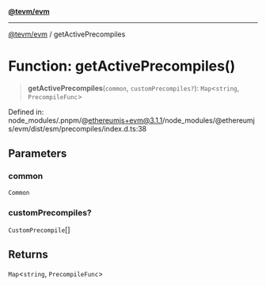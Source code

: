 [**@tevm/evm**](../README.md)

***

[@tevm/evm](../globals.md) / getActivePrecompiles

# Function: getActivePrecompiles()

> **getActivePrecompiles**(`common`, `customPrecompiles?`): `Map`\<`string`, `PrecompileFunc`\>

Defined in: node\_modules/.pnpm/@ethereumjs+evm@3.1.1/node\_modules/@ethereumjs/evm/dist/esm/precompiles/index.d.ts:38

## Parameters

### common

`Common`

### customPrecompiles?

`CustomPrecompile`[]

## Returns

`Map`\<`string`, `PrecompileFunc`\>
